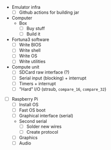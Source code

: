 - Emulator infra
  - [ ] Github actions for building jar
- Computer
  - Box
    - [ ] Buy stuff
    - [ ] Build it
- Fortuna3 software
  - [ ] Write BIOS
  - [ ] Write shell
  - [ ] Write OS
  - [ ] Write utilities
- Compute unit
  - [ ] SDCard raw interface (?)
  - [ ] Serial input (blocking) + interrupt
  - [ ] Timers + interrupt
  - [ ] "Hard" I/O (strsub, `compare_16`, `compare_32`)
- [ ] Raspberry Pi
  - [ ] Install OS
  - [ ] Fast OS boot
  - [ ] Graphical interface (serial)
  - Second serial
    - [ ] Solder new wires
    - [ ] Create protocol
  - [ ] Graphics
  - [ ] Audio
